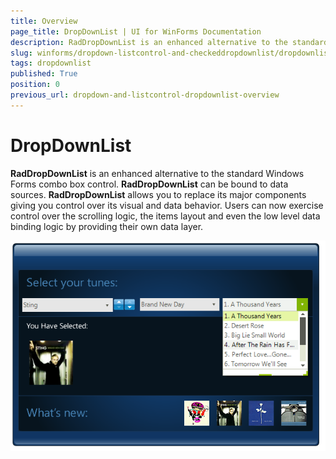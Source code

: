 ```yaml
---
title: Overview
page_title: DropDownList | UI for WinForms Documentation
description: RadDropDownList is an enhanced alternative to the standard Windows Forms combo box control.
slug: winforms/dropdown-listcontrol-and-checkeddropdownlist/dropdownlist
tags: dropdownlist
published: True
position: 0
previous_url: dropdown-and-listcontrol-dropdownlist-overview
---
```


# DropDownList

__RadDropDownList__ is an enhanced alternative to the standard Windows Forms combo box control. __RadDropDownList__ can be bound to data sources. __RadDropDownList__ allows you to replace its major components giving you control over its visual and data behavior. Users can now exercise control over the scrolling logic, the items layout and even the low level data binding logic by providing their own data layer.

![dropdown-and-listcontrol-dropdownlist-overview 001](images/dropdown-and-listcontrol-dropdownlist-overview001.png)
